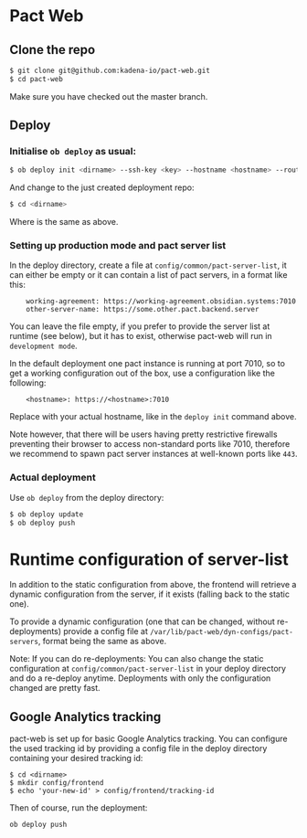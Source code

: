 # Pact Web

## Clone the repo

```bash
$ git clone git@github.com:kadena-io/pact-web.git
$ cd pact-web
```
Make sure you have checked out the master branch.

## Deploy

### Initialise `ob deploy` as usual:

```bash
$ ob deploy init <dirname> --ssh-key <key> --hostname <hostname> --route <URI> --admin-email <email>
```

And change to the just created deployment repo:

```bash
$ cd <dirname>
```

Where <dirname> is the same as above.

### Setting up production mode and pact server list

In the deploy directory, create a file at `config/common/pact-server-list`, it can either be empty or it can contain a list of pact servers, in a format like this:

```
    working-agreement: https://working-agreement.obsidian.systems:7010
    other-server-name: https://some.other.pact.backend.server
```

You can leave the file empty, if you prefer to provide the server list at
runtime (see below), but it has to exist, otherwise pact-web will run in
`development mode`.

In the default deployment one pact instance is running at port 7010, so to get a working configuration out of the box, use a configuration like the following:

```
    <hostname>: https://<hostname>:7010
```

Replace <hostname> with your actual hostname, like in the `deploy init` command above.

Note however, that there will be users having pretty restrictive firewalls preventing their browser to access non-standard ports like 7010, therefore we recommend to spawn pact server instances at well-known ports like `443`.

### Actual deployment

Use `ob deploy` from the deploy directory:

```bash
$ ob deploy update
$ ob deploy push
```

# Runtime configuration of server-list

In addition to the static configuration from above, the frontend will retrieve a dynamic configuration from the server, if it exists (falling back to the static one).

To provide a dynamic configuration (one that can be changed, without re-deployments) provide a config file at `/var/lib/pact-web/dyn-configs/pact-servers`, format being the same as above.

Note: If you can do re-deployments: You can also change the static configuration at `config/common/pact-server-list` in your deploy directory and do a re-deploy anytime. Deployments with only the configuration changed are pretty fast.

## Google Analytics tracking

pact-web is set up for basic Google Analytics tracking. You can configure the used tracking id by providing a config file in the deploy directory containing your desired tracking id:

```
$ cd <dirname>
$ mkdir config/frontend
$ echo 'your-new-id' > config/frontend/tracking-id
```

Then of course, run the deployment:

```
ob deploy push
```
